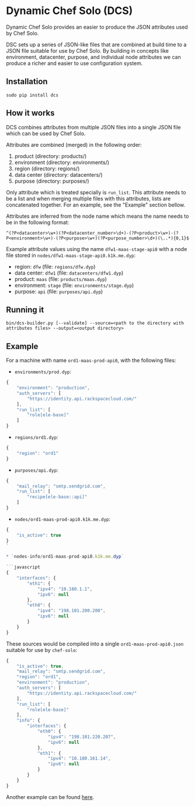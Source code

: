 # Dynamic Chef Solo (DCS)

Dynamic Chef Solo provides an easier to produce the JSON attributes used by Chef Solo.

DSC sets up a series of JSON-like files that are combined at build time to a
JSON file suitable for use by Chef Solo.  By building in concepts like
environment, datacenter, purpose, and individual node attributes we can
produce a richer and easier to use configuration system.

## Installation

`sudo pip install dcs`

## How it works

DCS combines attributes from multiple JSON files into a single JSON file which
can be used by Chef Solo.

Attributes are combined (merged) in the following order:

1. product (directory: products/)
2. environment (directory: environments/)
3. region (directory: regions/)
4. data center (directory: datacenters/)
5. purpose (directory: purposes/)

Only attribute which is treated specially is `run_list`. This attribute needs
to be a list and when merging multiple files with this attributes, lists are
concatenated together. For an example, see the "Example" section bellow.


Attributes are inferred from the node name which means the name needs to be in
the following format:

`^(?P<datacenter>\w+)(?P<datacenter_number>\d+)-(?P<product>\w+)-(?P<environment>\w+)-(?P<purpose>\w+)(?P<purpose_number>\d+)(\..*){0,1}$`

Example attribute values using the name `dfw1-maas-stage-api0` with a node file
stored in `nodes/dfw1-maas-stage-api0.k1k.me.dyp`:

* region: `dfw` (file: `regions/dfw.dyp`)
* data center: `dfw1` (file: `datacenters/dfw1.dyp`)
* product: `maas` (file: `products/maas.dyp`)
* environment: `stage` (file: `environments/stage.dyp`)
* purpose: `api` (file: `purposes/api.dyp`)

## Running it

`bin/dcs-builder.py [--validate] --source=<path to the directory with attributes files> --output=<output directory>`

## Example

For a machine with name `ord1-maas-prod-api0`, with the following files:

* `environments/prod.dyp`:

```javascript
{
    "environment": "production",
    "auth_servers": [
        "https://identity.api.rackspacecloud.com/"
    ],
    "run_list": [
        "role[ele-base]"
    ]
}
```

* `regions/ord1.dyp`:

```javascript
{
    "region": "ord1"
}
```

* `purposes/api.dyp`:

```javascript
{
    "mail_relay": "smtp.sendgrid.com",
    "run_list": [
        "recipe[ele-base::api]"
    ]
}
```

* `nodes/ord1-maas-prod-api0.k1k.me.dyp`:

```javascript
{
    "is_active": true
}
`

* `nodes-info/ord1-maas-prod-api0.k1k.me.dyp`

```javascript
{
    "interfaces": {
        "eth1": {
            "ipv4": "10.180.1.1",
            "ipv6": null
        },
        "eth0": {
            "ipv4": "198.101.200.200",
            "ipv6": null
        }
    }
}
```


These sources would be compiled into a single `ord1-maas-prod-api0.json` suitable for use by `chef-solo`:

```javascript
{
    "is_active": true,
    "mail_relay": "smtp.sendgrid.com",
    "region": "ord1",
    "environment": "production",
    "auth_servers": [
        "https://identity.api.rackspacecloud.com/"
    ],
    "run_list": [
        "role[ele-base]"
    ],
    "info": {
        "interfaces": {
            "eth0": {
                "ipv4": "198.101.220.207",
                "ipv6": null
            },
            "eth1": {
                "ipv4": "10.180.161.14",
                "ipv6": null
            }
        }
    }
}
```

Another example can be found [here](https://github.com/racker/python-dcs/tree/master/examples/example-1).

